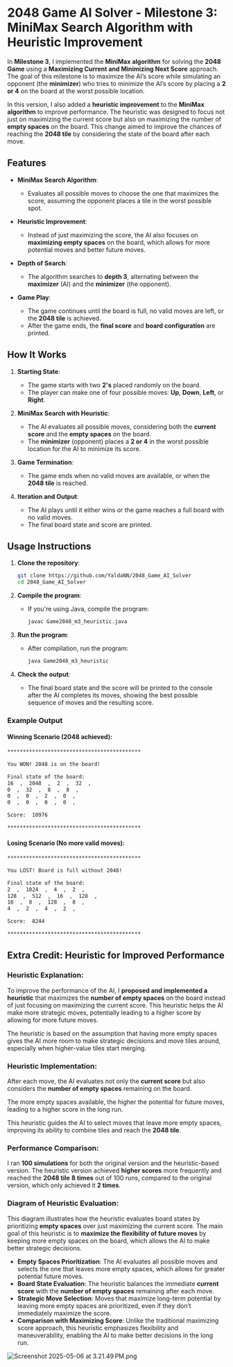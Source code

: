 # 2048 Game AI Solver - Milestone 3: MiniMax Search Algorithm with Heuristic Improvement

In **Milestone 3**, I implemented the **MiniMax algorithm** for solving the **2048 Game** using a **Maximizing Current and Minimizing Next Score** approach. The goal of this milestone is to maximize the AI’s score while simulating an opponent (the **minimizer**) who tries to minimize the AI’s score by placing a **2 or 4** on the board at the worst possible location.

In this version, I also added a **heuristic improvement** to the **MiniMax algorithm** to improve performance. The heuristic was designed to focus not just on maximizing the current score but also on maximizing the number of **empty spaces** on the board. This change aimed to improve the chances of reaching the **2048 tile** by considering the state of the board after each move.

## Features

- **MiniMax Search Algorithm**:
    - Evaluates all possible moves to choose the one that maximizes the score, assuming the opponent places a tile in the worst possible spot.

- **Heuristic Improvement**:
    - Instead of just maximizing the score, the AI also focuses on **maximizing empty spaces** on the board, which allows for more potential moves and better future moves.

- **Depth of Search**:
    - The algorithm searches to **depth 3**, alternating between the **maximizer** (AI) and the **minimizer** (the opponent).

- **Game Play**:
    - The game continues until the board is full, no valid moves are left, or the **2048 tile** is achieved.
    - After the game ends, the **final score** and **board configuration** are printed.

## How It Works

1. **Starting State**:
    - The game starts with two **2's** placed randomly on the board.
    - The player can make one of four possible moves: **Up**, **Down**, **Left**, or **Right**.

2. **MiniMax Search with Heuristic**:
    - The AI evaluates all possible moves, considering both the **current score** and the **empty spaces** on the board.
    - The **minimizer** (opponent) places a **2 or 4** in the worst possible location for the AI to minimize its score.

3. **Game Termination**:
    - The game ends when no valid moves are available, or when the **2048 tile** is reached.

4. **Iteration and Output**:
    - The AI plays until it either wins or the game reaches a full board with no valid moves.
    - The final board state and score are printed.

## Usage Instructions

1. **Clone the repository**:
   ```bash
   git clone https://github.com/YaldaNN/2048_Game_AI_Solver
   cd 2048_Game_AI_Solver


2. **Compile the program**:
    - If you're using Java, compile the program:
      ```bash
      javac Game2048_m3_heuristic.java
      ```

3. **Run the program**:
    - After compilation, run the program:
      ```bash
      java Game2048_m3_heuristic
      ```

4. **Check the output**:
    - The final board state and the score will be printed to the console after the AI completes its moves, showing the best possible sequence of moves and the resulting score.

### Example Output

#### **Winning Scenario (2048 achieved)**:
```bash
*******************************************

You WON! 2048 is on the board!

Final state of the board:
16  ,  2048  ,  2  ,  32  ,
0  ,  32  ,  8  ,  8  ,
0  ,  0  ,  2  ,  0  ,
0  ,  0  ,  0  ,  0  ,

Score:  10976

*******************************************
```

#### **Losing Scenario (No more valid moves)**:
```bash
*******************************************

You LOST! Board is full without 2048!

Final state of the board:
2  ,  1024  ,  4  ,  2  ,
128  ,  512  ,  16  ,  128  ,
16  ,  8  ,  128  ,  8  ,
4  ,  2  ,  4  ,  2  ,

Score:  8244

*******************************************
```
## Extra Credit: Heuristic for Improved Performance

### Heuristic Explanation:
To improve the performance of the AI, I **proposed and implemented a heuristic** that maximizes the **number of empty spaces** on the board instead of just focusing on maximizing the current score. This heuristic helps the AI make more strategic moves, potentially leading to a higher score by allowing for more future moves.

The heuristic is based on the assumption that having more empty spaces gives the AI more room to make strategic decisions and move tiles around, especially when higher-value tiles start merging.

### Heuristic Implementation:
After each move, the AI evaluates not only the **current score** but also considers the **number of empty spaces** remaining on the board.

The more empty spaces available, the higher the potential for future moves, leading to a higher score in the long run.

This heuristic guides the AI to select moves that leave more empty spaces, improving its ability to combine tiles and reach the **2048 tile**.

### Performance Comparison:
I ran **100 simulations** for both the original version and the heuristic-based version. The heuristic version achieved **higher scores** more frequently and reached the **2048 tile** **8 times** out of 100 runs, compared to the original version, which only achieved it **2 times**.

### Diagram of Heuristic Evaluation:
This diagram illustrates how the heuristic evaluates board states by prioritizing **empty spaces** over just maximizing the current score. The main goal of this heuristic is to **maximize the flexibility of future moves** by keeping more empty spaces on the board, which allows the AI to make better strategic decisions.

- **Empty Spaces Prioritization**: The AI evaluates all possible moves and selects the one that leaves more empty spaces, which allows for greater potential future moves.
- **Board State Evaluation**: The heuristic balances the immediate **current score** with the **number of empty spaces** remaining after each move.
- **Strategic Move Selection**: Moves that maximize long-term potential by leaving more empty spaces are prioritized, even if they don’t immediately maximize the score.
- **Comparison with Maximizing Score**: Unlike the traditional maximizing score approach, this heuristic emphasizes flexibility and maneuverability, enabling the AI to make better decisions in the long run.

![Screenshot 2025-05-06 at 3.21.49 PM.png](..%2F..%2F..%2F..%2FScreenshot%202025-05-06%20at%203.21.49%E2%80%AFPM.png)